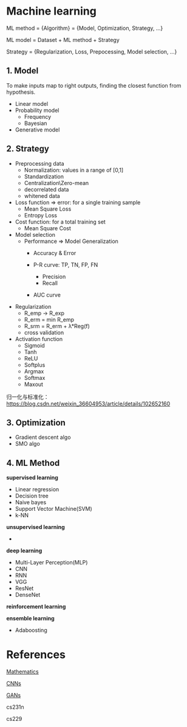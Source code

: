 # Machine learning

ML method = {Algorithm} = {Model, Optimization, Strategy, ...}

ML model = Dataset + ML method + Strategy

Strategy = {Regularization, Loss, Prepocessing, Model selection, ...}

## 1. Model

To make inputs map to right outputs, finding the closest function from hypothesis.

- Linear model
- Probability model
  - Frequency
  - Bayesian
- Generative model

## 2. Strategy

- Preprocessing data
  - Normalization: values in a range of [0,1]
  - Standardization
  - Centralization\Zero-mean
  - decorrelated data
  - whitened data
- Loss function => error: for a single training sample
  - Mean Square Loss
  - Entropy Loss
- Cost function: for a total training set
  - Mean Square Cost
- Model selection
  - Performance ⇒ Model Generalization
    - Accuracy & Error
    
    - P-R curve: TP, TN, FP, FN
      - Precision
      - Recall
    - AUC curve
- Regularization
    - R_emp → R_exp
    - R_erm = min R_emp
    - R_srm = R_erm + λ*Reg(f)
  - cross validation
- Activation function
  - Sigmoid
  - Tanh
  - ReLU
  - Softplus
  - Argmax
  - Softmax
  - Maxout



归一化与标准化：https://blog.csdn.net/weixin_36604953/article/details/102652160

## 3. Optimization

- Gradient descent algo
- SMO algo

## 4. ML Method

**supervised learning**

-   Linear regression
-   Decision tree
-   Naive bayes
-   Support Vector Machine(SVM)
-   k-NN

**unsupervised learning**

-   

**deep learning**

-   Multi-Layer Perception(MLP)
-   CNN
-   RNN
-   VGG
-   ResNet
-   DenseNet

**reinforcement learning**

**ensemble learning**

-   Adaboosting

# References

[Mathematics](https://www.notion.so/Mathematics-53c5f6d22c6f498cabcaca736558f7aa)

[CNNs](https://www.notion.so/CNNs-87009a2386d84dcc85f63c82b645d2f6)

[GANs](https://www.notion.so/GANs-d9d083517cef4994ad807f98051e0e1e)

cs231n

cs229